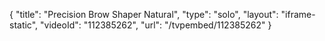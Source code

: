 {
    "title": "Precision Brow Shaper  Natural",
    "type": "solo",
    "layout": "iframe-static",
    "videoId": "112385262",
    "url": "\/tvpembed\/112385262"
}